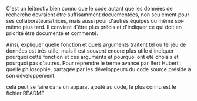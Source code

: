 C'est un leitmotiv bien connu que le code autant que les données de recherche devraient être suffisamment docucmentées, non seulement pour ses collaborateurs/trices, mais aussi pour d'autres équipes ou même soi-même plus tard. 
Il convient d'être plus précis et d'indiquer ce qui doit en priorité être documenté et commenté.

Ainsi, expliquer quelle fonction et quels arguments traitent tel ou tel jeu de données est très utile, mais il est souvent encore plus utile d'indiquer pourquoi cette fonction et ces arguments et pourquoi ont été choisis et pourquoi pas d'autres. Pour reprendre le terme avancé par Bert Hubert : quelle philosophie, partagée par les développeurs du code source préside à son développement. 

cela peut se faire dans un apparat ajouté au code, le plus connu est le fichier README